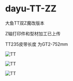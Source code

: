 # dayu-TT-ZZ

大鱼TT双Z魔改版本

Z轴打印件和型材加工已上传

TT235皮带长度 为GT2-752mm


![TT](https://github.com/thunder439/dayu-TT-ZZ/blob/main/1.png)

![TT](https://github.com/thunder439/dayu-TT-ZZ/blob/main/2.png)

![TT](https://github.com/thunder439/dayu-TT-ZZ/blob/main/3.png)
